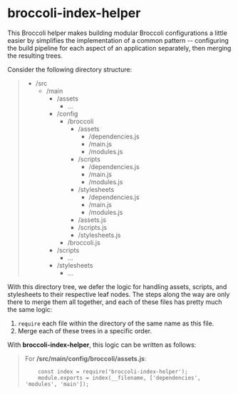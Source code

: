 # broccoli-index-helper

This Broccoli helper makes building modular Broccoli configurations a little
easier by simplifies the implementation of a common pattern -- configuring the
build pipeline for each aspect of an application separately, then merging the
resulting trees.

Consider the following directory structure:

> * /src
>   * /main
>     * /assets
>       * …
>     * /config
>       * /broccoli
>         * /assets
>           * /dependencies.js
>           * /main.js
>           * /modules.js
>         * /scripts
>           * /dependencies.js
>           * /main.js
>           * /modules.js
>         * /stylesheets
>           * /dependencies.js
>           * /main.js
>           * /modules.js
>         * /assets.js
>         * /scripts.js
>         * /stylesheets.js
>       * /broccoli.js
>     * /scripts
>       * …
>     * /stylesheets
>       * …

With this directory tree, we defer the logic for handling assets, scripts, and
stylesheets to their respective leaf nodes. The steps along the way are only
there to merge them all together, and each of these files has pretty much the
same logic:

 1. `require` each file within the directory of the same name as this file.
 2. Merge each of these trees in a specific order.

With **broccoli-index-helper**, this logic can be written as follows:

> For **/src/main/config/broccoli/assets.js**:
>
> ```
>     const index = require('broccoli-index-helper');
>     module.exports = index(__filename, ['dependencies', 'modules', 'main']);
> ```
>
